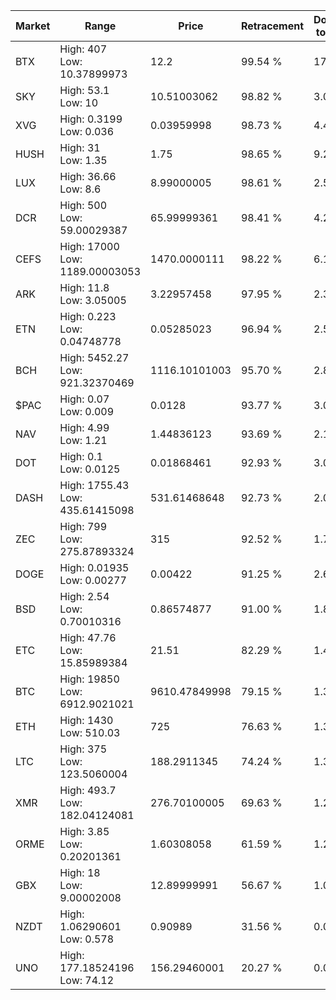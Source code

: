 | Market | Range | Price| Retracement | Doubles to 50% |
| --- | --- | --- | --- | --- |
| BTX | High: 407<br />Low: 10.37899973 | 12.2 | 99.54 % | 17.11 |
| SKY | High: 53.1<br />Low: 10 | 10.51003062 | 98.82 % | 3.00 |
| XVG | High: 0.3199<br />Low: 0.036 | 0.03959998 | 98.73 % | 4.49 |
| HUSH | High: 31<br />Low: 1.35 | 1.75 | 98.65 % | 9.24 |
| LUX | High: 36.66<br />Low: 8.6 | 8.99000005 | 98.61 % | 2.52 |
| DCR | High: 500<br />Low: 59.00029387 | 65.99999361 | 98.41 % | 4.23 |
| CEFS | High: 17000<br />Low: 1189.00003053 | 1470.0000111 | 98.22 % | 6.19 |
| ARK | High: 11.8<br />Low: 3.05005 | 3.22957458 | 97.95 % | 2.30 |
| ETN | High: 0.223<br />Low: 0.04748778 | 0.05285023 | 96.94 % | 2.56 |
| BCH | High: 5452.27<br />Low: 921.32370469 | 1116.10101003 | 95.70 % | 2.86 |
| $PAC | High: 0.07<br />Low: 0.009 | 0.0128 | 93.77 % | 3.09 |
| NAV | High: 4.99<br />Low: 1.21 | 1.44836123 | 93.69 % | 2.14 |
| DOT | High: 0.1<br />Low: 0.0125 | 0.01868461 | 92.93 % | 3.01 |
| DASH | High: 1755.43<br />Low: 435.61415098 | 531.61468648 | 92.73 % | 2.06 |
| ZEC | High: 799<br />Low: 275.87893324 | 315 | 92.52 % | 1.71 |
| DOGE | High: 0.01935<br />Low: 0.00277 | 0.00422 | 91.25 % | 2.62 |
| BSD | High: 2.54<br />Low: 0.70010316 | 0.86574877 | 91.00 % | 1.87 |
| ETC | High: 47.76<br />Low: 15.85989384 | 21.51 | 82.29 % | 1.48 |
| BTC | High: 19850<br />Low: 6912.9021021 | 9610.47849998 | 79.15 % | 1.39 |
| ETH | High: 1430<br />Low: 510.03 | 725 | 76.63 % | 1.34 |
| LTC | High: 375<br />Low: 123.5060004 | 188.2911345 | 74.24 % | 1.32 |
| XMR | High: 493.7<br />Low: 182.04124081 | 276.70100005 | 69.63 % | 1.22 |
| ORME | High: 3.85<br />Low: 0.20201361 | 1.60308058 | 61.59 % | 1.26 |
| GBX | High: 18<br />Low: 9.00002008 | 12.89999991 | 56.67 % | 1.05 |
| NZDT | High: 1.06290601<br />Low: 0.578 | 0.90989 | 31.56 % | 0.00 |
| UNO | High: 177.18524196<br />Low: 74.12 | 156.29460001 | 20.27 % | 0.00 |
